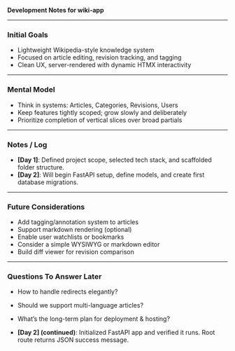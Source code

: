 **Development Notes for wiki-app**

---

### **Initial Goals**

- Lightweight Wikipedia-style knowledge system
- Focused on article editing, revision tracking, and tagging
- Clean UX, server-rendered with dynamic HTMX interactivity

---

### **Mental Model**

- Think in systems: Articles, Categories, Revisions, Users
- Keep features tightly scoped; grow slowly and deliberately
- Prioritize completion of vertical slices over broad partials

---

### **Notes / Log**

- **[Day 1]**: Defined project scope, selected tech stack, and scaffolded folder structure.
- **[Day 2]**: Will begin FastAPI setup, define models, and create first database migrations.

---

### **Future Considerations**

- Add tagging/annotation system to articles
- Support markdown rendering (optional)
- Enable user watchlists or bookmarks
- Consider a simple WYSIWYG or markdown editor
- Build diff viewer for revision comparison

---

### **Questions To Answer Later**

- How to handle redirects elegantly?
- Should we support multi-language articles?
- What’s the long-term plan for deployment & hosting?

- **[Day 2] (continued)**: Initialized FastAPI app and verified it runs. Root route returns JSON success message.
